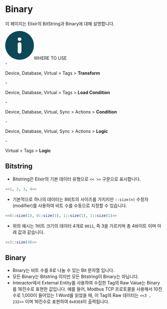 # Binary
이 페이지는 Elixir의 BitString과 Binary에 대해 설명합니다.
<div class="info">
  <div class="info-title"><img src="../../img/icon/info.svg">WHERE TO USE</div>
  - <p>Device, Database, Virtual > Tags > <b>Transform</b></p>
  - <p>Device, Database, Virtual > Tags > <b>Load Condition</b></p>
  - <p>Device, Database, Virtual, Sync > Actions > <b>Condition</b></p>
  - <p>Device, Database, Virtual, Sync > Actions > <b>Logic</b></p>
  - <p>Virtual > Tags > <b>Logic</b></p>
</div>

## Bitstring
- Bitstring은 Elixir의 기본 데이터 유형으로 `<< >>` 구문으로 표시합니다.
``` elixir
<<1, 2, 3, 4>>
```
- 기본적으로 하나의 데이터는 8비트의 사이즈를 가지지만 `::size(n)` 수정자(modifier)를 사용하여 비트 수를 수동으로 지정할 수 있습니다.
``` elixir
<<0::size(1), 0::size(1), 1::size(1), 1::size(1)>>
```
- 위의 예시는 1비트 크기의 데이터 4개로 `0011`, 즉 3을 가르키며 총 4바이트 이며 아래 값과 같습니다.
``` elixir
<<3::size(4)>>
```

## Binary
- Binary는 비트 수를 8로 나눌 수 있는 Bit 문자열 입니다.
- 모든 Binary는 Bitstring 이지만 모든 Bitstring이 Binary는 아닙니다. 
- Interactor에서 External Entity를 사용하여 수집한 Tag의 Raw Value는 Binary를 16진수로 표현한 값입니다. 예를 들어, Modbus TCP 프로토콜을 사용해서 10진수로 1,000이 들어있는 1 Word를 읽었을 때, 이 Tag의 Raw 데이터는 `<<3 , 232>>` 이며 16진수로 표현하여 `0x03E8`이 출력됩니다.  
